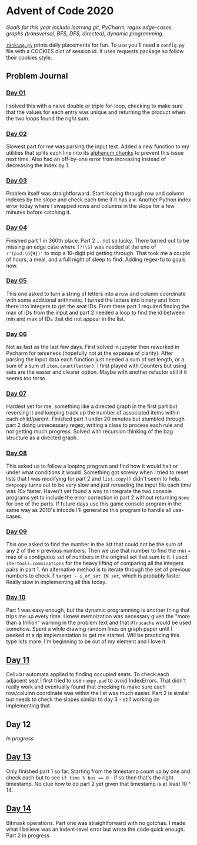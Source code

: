 # Advent of Code 2020

_Goals for this year include learning git, PyCharm, regex edge-cases, graphs (transversal, BFS, DFS, directed), dynamic programming._

[`ranking.py`](ranking.py) prints daily placements for fun.  To use you'll need a `config.py` file with a COOKIES dict of session id.  It uses requests package so follow their cookies style.

## Problem Journal
                             
### [Day 01](solutions/day_01.py)
I solved this with a naive double or triple for-loop, checking to make sure that the values for each entry was unique and returning the product when the two loops found the right sum.

### [Day 02](solutions/day_02.py)
Slowest part for me was parsing the input text.  Added a new function to my utilities that splits each line into its [alphanum chunks](https://github.com/stereoabuse/Advent-of-Code-2020/blob/45c0c33d0ede292e2cd8a07e5b360052cb1ad8c8/solutions/utils.py#L52) to prevent this issue next time. Also had an off-by-one error from increasing instead of decreasing the index by 1.

### [Day 03](solutions/day_03.py)
Problem itself was straightforward.  Start looping through row and column indexes by the slope and check each time if it has a `#`.  Another Python index error today where I swapped rows and columns in the slope for a few minutes before catching it.

### [Day 04](solutions/day_04.py)
Finished part 1 in 360th place.  Part 2 ... not so lucky.  There turned out to be missing an edge case where `(?!\S)` was needed at the end of `r'(pid:\d{9})'` to stop a 10-digit pid getting through.  That took me a couple of hours, a meal, and a full night of sleep to find.  Adding regex-fu to goals now.


### [Day 05](solutions/day_05.py)
This one asked to turn a string of letters into a row and column coordinate with some additional arithmetic.  I turned the letters into binary and from there into integers to get the seat IDs.  From there part 1 required finding the max of IDs from the input and part 2 needed a loop to find the id between min and max of IDs that did not appear in the list. 


### [Day 06](solutions/day_06.py)
Not as fast as the last few days.  First solved in jupyter then reworked in Pycharm for terseness (hopefully not at the expense of clarity).  After parsing the input data each function just needed a sum of set length, or a sum of a sum of `item.count(letter)`.  I first played with Counters but using sets are the easier and clearer option.  Maybe with another refactor still if it seems _too_ terse.


### [Day 07](solutions/day_07.py)
Hardest yet for me, something like a directed graph in the first part but reversing it and keeping track up the number of associated items within each child/parent.  Finished part 1 under 20 minutes but stumbled through part 2 doing unnecessary regex, writing a class to process each rule and not getting much progress.  Solved with recursion thinking of the bag structure as a directed graph.


### [Day 08](solutions/day_08.py)
 This asked us to follow a looping program and find how it would halt or under what conditions it would.  Something got screwy when I tried to reset lists that I was modifying for part 2 and `list.copy()` didn't seem to help.  `deepcopy` turns out to be very slow and just rereading the input file each time was 10x faster.  Haven't yet found a way to integrate the two console programs yet to include the error correction in part 2 without returning `None` for one of the parts.  If future days use this game console program in the same way as 2010's intcode I'll generalize this program to handle all use-cases.


### [Day 09](solutions/day_09.py)
This one asked to find the number in the list that could not be the sum of any 2 of the n previous numbers. Then we use that number to find the min + max of a contiguous set of numbers in the original set that sum to it.  I used `itertools.combinations` for the heavy lifting of comparing all the integers pairs in part 1.  An alternative method is to iterate through the set of previous numbers to check if `target - i_of_set IN set`, which is probably faster.  Really slow in implementing all this today.


### [Day 10](solutions/day_10.py)
Part 1 was easy enough, but the dynamic programming is another thing that trips me up every time. I knew memoization was necessary given the "more than a trillion" warning in the problem text and that `@lrucache` would be used somehow.  Spent a while drawing random lines on graph paper until I peeked at a dp implementation to get me started.  Will be practicing this type lots more.  I'm beginning to be out of my element and I love it.


## [Day 11](solutions/day_11.py)
Cellular automata applied to finding occupied seats.  To check each adjacent seat I first tried to use `numpy.pad` to avoid IndexErrors.  That didn't really work and eventually found that checking to make sure each row/column coordinate was within the list was much easier.  Part 2 is similar but needs to check the slopes similar to day 3 - still working on implementing that.


## Day 12
*In progress*


## [Day 13](solutions/day_13.py)
Only finished part 1 so far.  Starting from the timestamp count up by one and check each but to see `if time % bus == 0` - if so then that's the right timestamp.  No clue how to do part 2 yet given that timestamp is at least 10 ^ 14.


## [Day 14](solutions/day_14.py)
Bitmask operations.  Part one was straightforward with no gotchas.  I made what I believe was an indent-level error but wrote the code quick enough.  Part 2 in progress.
